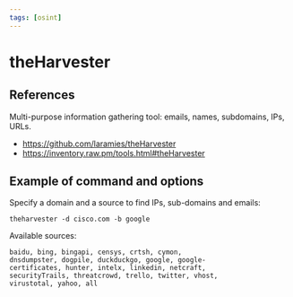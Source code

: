 ```yaml
---
tags: [osint]
---
```

# theHarvester

## References

Multi-purpose information gathering tool: emails, names, subdomains, IPs, URLs.

- https://github.com/laramies/theHarvester
- https://inventory.raw.pm/tools.html#theHarvester

## Example of command and options

Specify a domain and a source to find IPs, sub-domains and emails:

```
theharvester -d cisco.com -b google
```

Available sources:

```
baidu, bing, bingapi, censys, crtsh, cymon,
dnsdumpster, dogpile, duckduckgo, google, google-
certificates, hunter, intelx, linkedin, netcraft,
securityTrails, threatcrowd, trello, twitter, vhost,
virustotal, yahoo, all
```
